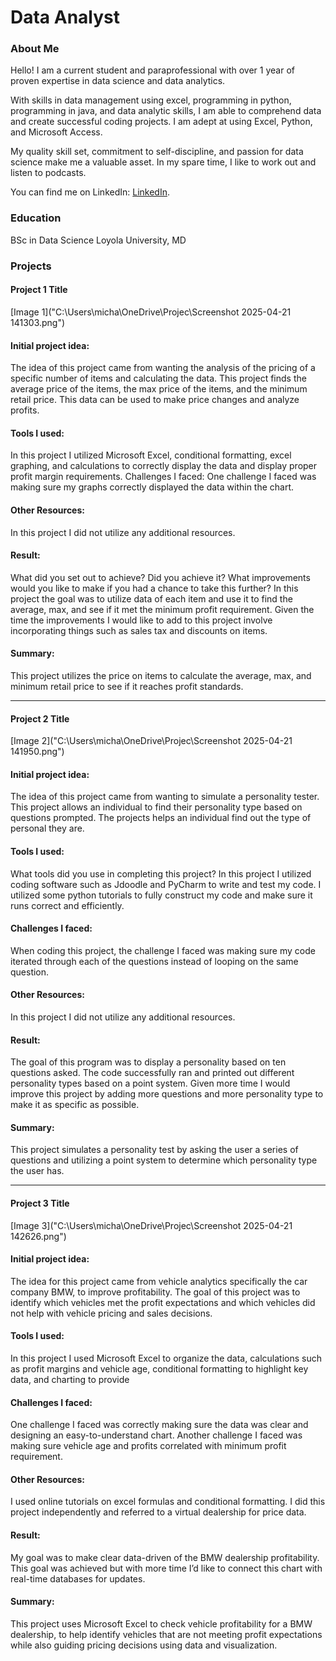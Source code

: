 # Data Analyst

### About Me 
Hello! I am a current student and paraprofessional with over 1 year of proven expertise in data science and data analytics. 

With skills in data management using excel, programming in python, programming in java, and data analytic skills, I am able to comprehend data and create successful coding projects. I am adept at using Excel, Python, and Microsoft Access. 

My quality skill set, commitment to self-discipline, and passion for data science make me a valuable asset.  In my spare time, I like to work out and listen to podcasts. 

You can find me on LinkedIn: [LinkedIn](www.linkedin.com/in/michael-antwi-a559302b2/).



### Education 
BSc in Data Science
Loyola University, MD

### Projects

#### Project 1 Title
[Image 1]("C:\Users\micha\OneDrive\Projec\Screenshot 2025-04-21 141303.png")

#### Initial project idea: 

The idea of this project came from wanting the analysis of the pricing of a specific number of items and calculating the data. This project finds the average price of the items, the max price of the items, and the minimum retail price. This data can be used to make price changes and analyze profits. 

#### Tools I used: 

In this project I utilized Microsoft Excel, conditional formatting, excel graphing, and calculations to correctly display the data and display proper profit margin requirements.
Challenges I faced:
One challenge I faced was making sure my graphs correctly displayed the data within the chart. 

#### Other Resources: 

In this project I did not utilize any additional resources.

#### Result:

What did you set out to achieve? Did you achieve it? What improvements would you like to make if you had a chance to take this further? 
In this project the goal was to utilize data of each item and use it to find the average, max, and see if it met the minimum profit requirement. Given the time the improvements I would like to add to this project involve incorporating things such as sales tax and discounts on items.

#### Summary:

This project utilizes the price on items to calculate the average, max, and minimum retail price to see if it reaches profit standards. 


***
#### Project 2 Title
[Image 2]("C:\Users\micha\OneDrive\Projec\Screenshot 2025-04-21 141950.png")
 

#### Initial project idea: 

The idea of this project came from wanting to simulate a personality tester. This project allows an individual to find their personality type based on questions prompted. The projects helps an individual find out the type of personal they are.

#### Tools I used: 

What tools did you use in completing this project? 
In this project I utilized coding software such as Jdoodle and PyCharm to write and test my code. I utilized some python tutorials to fully construct my code and make sure it runs correct and efficiently.

#### Challenges I faced:

When coding this project, the challenge I faced was making sure my code iterated through each of the questions instead of looping on the same question.

#### Other Resources: 

In this project I did not utilize any additional resources.

#### Result:

The goal of this program was to display a personality based on ten questions asked. The code successfully ran and printed out different personality types based on a point system. Given more time I would improve this project by adding more questions and more personality type to make it as specific as possible. 

#### Summary:

This project simulates a personality test by asking the user a series of questions and utilizing a point system to determine which personality type the user has.


***
#### Project 3 Title
[Image 3]("C:\Users\micha\OneDrive\Projec\Screenshot 2025-04-21 142626.png")
 
#### Initial project idea: 

The idea for this project came from vehicle analytics specifically the car company BMW, to improve profitability. The goal of this project was to identify which vehicles met the profit expectations and which vehicles did not help with vehicle pricing and sales decisions.

#### Tools I used: 

In this project I used Microsoft Excel to organize the data, calculations such as profit margins and vehicle age, conditional formatting to highlight key data, and charting to provide 

#### Challenges I faced:

One challenge I faced was correctly making sure the data was clear and designing an easy-to-understand chart. Another challenge I faced was making sure vehicle age and profits correlated with minimum profit requirement. 

#### Other Resources: 

I used online tutorials on excel formulas and conditional formatting. I did this project independently and referred to a virtual dealership for price data. 

#### Result:

My goal was to make clear data-driven of the BMW dealership profitability. This goal was achieved but with more time I’d like to connect this chart with real-time databases for updates.

#### Summary:

This project uses Microsoft Excel to check vehicle profitability for a BMW dealership, to help identify vehicles that are not meeting profit expectations while also guiding pricing decisions using data and visualization. 

